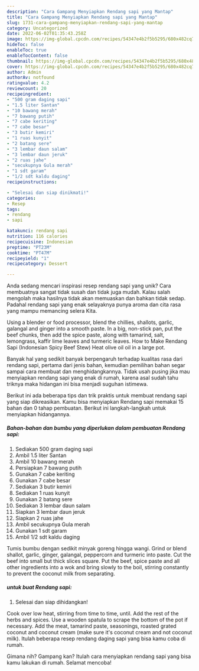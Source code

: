 ```yaml
---
description: "Cara Gampang Menyiapkan Rendang sapi yang Mantap"
title: "Cara Gampang Menyiapkan Rendang sapi yang Mantap"
slug: 1731-cara-gampang-menyiapkan-rendang-sapi-yang-mantap
category: Uncategorized
date: 2022-06-02T01:35:43.258Z
image: https://img-global.cpcdn.com/recipes/54347e4b2f5b5295/680x482cq70/rendang-sapi-foto-resep-utama.jpg
hideToc: false
enableToc: true
enableTocContent: false
thumbnail: https://img-global.cpcdn.com/recipes/54347e4b2f5b5295/680x482cq70/rendang-sapi-foto-resep-utama.jpg
cover: https://img-global.cpcdn.com/recipes/54347e4b2f5b5295/680x482cq70/rendang-sapi-foto-resep-utama.jpg
author: Admin
authorAv: notfound
ratingvalue: 4.2
reviewcount: 20
recipeingredient:
- "500 gram daging sapi"
- "1.5 liter Santan"
- "10 bawang merah"
- "7 bawang putih"
- "7 cabe keriting"
- "7 cabe besar"
- "3 butir kemiri"
- "1 ruas kunyit"
- "2 batang sere"
- "3 lembar daun salam"
- "3 lembar daun jeruk"
- "2 ruas jahe"
- "secukupnya Gula merah"
- "1 sdt garam"
- "1/2 sdt kaldu daging"
recipeinstructions:

- "Selesai dan siap dinikmati!"
categories:
- Resep
tags:
- rendang
- sapi

katakunci: rendang sapi 
nutrition: 116 calories
recipecuisine: Indonesian
preptime: "PT23M"
cooktime: "PT47M"
recipeyield: "1"
recipecategory: Dessert

---
```





Anda sedang mencari inspirasi resep rendang sapi yang unik? Cara membuatnya sangat tidak susah dan tidak juga mudah. Kalau salah mengolah maka hasilnya tidak akan memuaskan dan bahkan tidak sedap. Padahal rendang sapi yang enak selayaknya punya aroma dan cita rasa yang mampu memancing selera Kita.





Using a blender or food processor, blend the chillies, shallots, garlic, galangal and ginger into a smooth paste. In a big, non-stick pan, put the beef chunks, then add the spice paste, along with tamarind, salt, lemongrass, kaffir lime leaves and turmeric leaves. How to Make Rendang Sapi (Indonesian Spicy Beef Stew) Heat olive oil oil in a large pot.

Banyak hal yang sedikit banyak berpengaruh terhadap kualitas rasa dari rendang sapi, pertama dari jenis bahan, kemudian pemilihan bahan segar sampai cara membuat dan menghidangkannya. Tidak usah pusing jika mau menyiapkan rendang sapi yang enak di rumah, karena asal sudah tahu triknya maka hidangan ini bisa menjadi suguhan istimewa.






Berikut ini ada beberapa tips dan trik praktis untuk membuat rendang sapi yang siap dikreasikan. Kamu bisa menyiapkan Rendang sapi memakai 15 bahan dan 0 tahap pembuatan. Berikut ini langkah-langkah untuk menyiapkan hidangannya.

<!--inarticleads1-->

##### Bahan-bahan dan bumbu yang diperlukan dalam pembuatan Rendang sapi:

1. Sediakan 500 gram daging sapi
1. Ambil 1.5 liter Santan
1. Ambil 10 bawang merah
1. Persiapkan 7 bawang putih
1. Gunakan 7 cabe keriting
1. Gunakan 7 cabe besar
1. Sediakan 3 butir kemiri
1. Sediakan 1 ruas kunyit
1. Gunakan 2 batang sere
1. Sediakan 3 lembar daun salam
1. Siapkan 3 lembar daun jeruk
1. Siapkan 2 ruas jahe
1. Ambil secukupnya Gula merah
1. Gunakan 1 sdt garam
1. Ambil 1/2 sdt kaldu daging


Tumis bumbu dengan sedikit minyak goreng hingga wangi. Grind or blend shallot, garlic, ginger, galangal, peppercorn and turmeric into paste. Cut the beef into small but thick slices square. Put the beef, spice paste and all other ingredients into a wok and bring slowly to the boil, stirring constantly to prevent the coconut milk from separating. 

<!--inarticleads2-->

#####  untuk buat Rendang sapi:


1. Selesai dan siap dihidangkan!

Cook over low heat, stirring from time to time, until. Add the rest of the herbs and spices. Use a wooden spatula to scrape the bottom of the pot if necessary. Add the meat, tamarind paste, seasonings, roasted grated coconut and coconut cream (make sure it&#39;s coconut cream and not coconut milk). Itulah beberapa resep rendang daging sapi yang bisa kamu coba di rumah. 

Gimana nih? Gampang kan? Itulah cara menyiapkan rendang sapi yang bisa kamu lakukan di rumah. Selamat mencoba!
